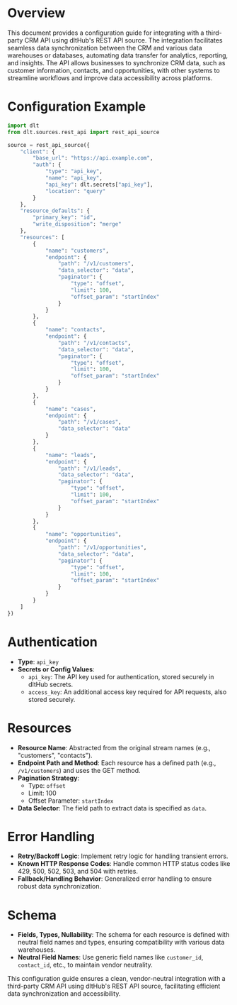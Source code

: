 # Overview

This document provides a configuration guide for integrating with a third-party CRM API using dltHub's REST API source. The integration facilitates seamless data synchronization between the CRM and various data warehouses or databases, automating data transfer for analytics, reporting, and insights. The API allows businesses to synchronize CRM data, such as customer information, contacts, and opportunities, with other systems to streamline workflows and improve data accessibility across platforms.

# Configuration Example

```python
import dlt
from dlt.sources.rest_api import rest_api_source

source = rest_api_source({
    "client": {
        "base_url": "https://api.example.com",
        "auth": {
            "type": "api_key",
            "name": "api_key",
            "api_key": dlt.secrets["api_key"],
            "location": "query"
        }
    },
    "resource_defaults": {
        "primary_key": "id",
        "write_disposition": "merge"
    },
    "resources": [
        {
            "name": "customers",
            "endpoint": {
                "path": "/v1/customers",
                "data_selector": "data",
                "paginator": {
                    "type": "offset",
                    "limit": 100,
                    "offset_param": "startIndex"
                }
            }
        },
        {
            "name": "contacts",
            "endpoint": {
                "path": "/v1/contacts",
                "data_selector": "data",
                "paginator": {
                    "type": "offset",
                    "limit": 100,
                    "offset_param": "startIndex"
                }
            }
        },
        {
            "name": "cases",
            "endpoint": {
                "path": "/v1/cases",
                "data_selector": "data"
            }
        },
        {
            "name": "leads",
            "endpoint": {
                "path": "/v1/leads",
                "data_selector": "data",
                "paginator": {
                    "type": "offset",
                    "limit": 100,
                    "offset_param": "startIndex"
                }
            }
        },
        {
            "name": "opportunities",
            "endpoint": {
                "path": "/v1/opportunities",
                "data_selector": "data",
                "paginator": {
                    "type": "offset",
                    "limit": 100,
                    "offset_param": "startIndex"
                }
            }
        }
    ]
})
```

# Authentication

- **Type**: `api_key`
- **Secrets or Config Values**: 
  - `api_key`: The API key used for authentication, stored securely in dltHub secrets.
  - `access_key`: An additional access key required for API requests, also stored securely.

# Resources

- **Resource Name**: Abstracted from the original stream names (e.g., "customers", "contacts").
- **Endpoint Path and Method**: Each resource has a defined path (e.g., `/v1/customers`) and uses the GET method.
- **Pagination Strategy**: 
  - Type: `offset`
  - Limit: 100
  - Offset Parameter: `startIndex`
- **Data Selector**: The field path to extract data is specified as `data`.

# Error Handling

- **Retry/Backoff Logic**: Implement retry logic for handling transient errors.
- **Known HTTP Response Codes**: Handle common HTTP status codes like 429, 500, 502, 503, and 504 with retries.
- **Fallback/Handling Behavior**: Generalized error handling to ensure robust data synchronization.

# Schema

- **Fields, Types, Nullability**: The schema for each resource is defined with neutral field names and types, ensuring compatibility with various data warehouses.
- **Neutral Field Names**: Use generic field names like `customer_id`, `contact_id`, etc., to maintain vendor neutrality.

This configuration guide ensures a clean, vendor-neutral integration with a third-party CRM API using dltHub's REST API source, facilitating efficient data synchronization and accessibility.